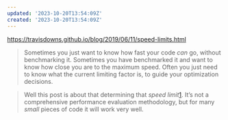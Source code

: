 ```yaml
---
updated: '2023-10-20T13:54:09Z'
created: '2023-10-20T13:54:09Z'
---
```

https://travisdowns.github.io/blog/2019/06/11/speed-limits.html

> Sometimes you just want to know how fast your code _can_ go, without benchmarking it. Sometimes you have benchmarked it and want to know how close you are to the maximum speed. Often you just need to know what the current limiting factor is, to guide your optimization decisions.

> Well this post is about that determining that _speed limit_[1](https://travisdowns.github.io/blog/2019/06/11/speed-limits.html#fn:speedlemire). It’s not a comprehensive performance evaluation methodology, but for many _small_ pieces of code it will work very well.